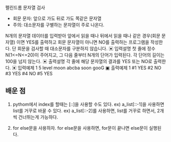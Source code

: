 펠린드롬 문자열 검사

- 회문 문자: 앞으로 가도 뒤로 가도 쪽같은 문자열
- 주의: 대소문자를 구별하는 문자열이 주로 나온다.

N개의 문자열 데이터를 입력받아 앞에서 읽을 때나 뒤에서 읽을 때나 같은 경우(회문 문자열)
이면 YES를 출력하고 회문 문자열이 아니면 NO를 출력하는 프로그램을 작성한다.
단 회문을 검사할 때 대소문자를 구분하지 않습니다.
▣ 입력설명
첫 줄에 정수 N(1<=N<=20)이 주어지고, 그 다음 줄부터 N개의 단어가 입력된다.
각 단어의 길이는 100을 넘지 않는다.
▣ 출력설명
각 줄에 해당 문자열의 결과를 YES 또는 NO로 출력한다.
▣ 입력예제 1
5
level
moon
abcba
soon
gooG
▣ 출력예제 1
#1 YES
#2 NO
#3 YES
#4 NO
#5 YES

## 배운 점
1. pythom에서 index를 할때는 [::]을 사용할 수도 있다. 
ex) a_list[::-1]을 사용하면 list를 거꾸로 바꿀 수 있다.
ex) a_list[::-2]를 사용하면, list를 거꾸로 하면서, 2개씩 건너뛰는게 가능하다.

2. for else문을 사용하자. for else문을 사용하면, for문이 끝나면 else문이 실행된다.